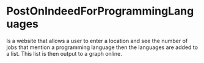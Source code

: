 # PostOnIndeedForProgrammingLanguages
Is a website that allows a user to enter a location and see the number of jobs that mention a programming language then the languages are added to a list. This list is then output to a graph online.
